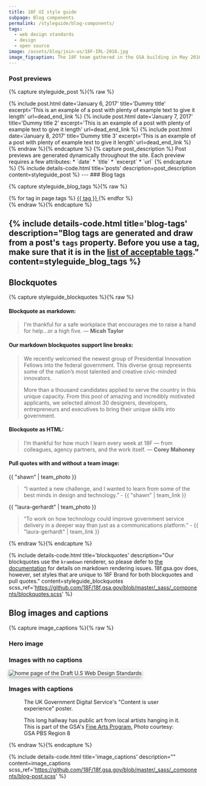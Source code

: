 ```yaml
---
title: 18F UI style guide
subpage: Blog components
permalink: /styleguide/blog-components/
tags:
  - web design standards
  - design
  - open source
image: /assets/blog/join-us/18F-IRL-2016.jpg
image_figcaption: The 18F team gathered in the GSA building in May 2016.
---
```


### Post previews

{% capture styleguide_post %}{% raw %}
<section class="usa-grid-full usa-section posts_feature">
  {% include post.html
    date='January 6, 2017'
    title='Dummy title'
    excerpt='This is an example of a post with plenty of example text to give it length'
    url=dead_end_link
  %}
  {% include post.html
    date='January 7, 2017'
    title='Dummy title 2'
    excerpt='This is an example of a post with plenty of example text to give it length'
    url=dead_end_link
  %}
  {% include post.html
    date='January 8, 2017'
    title='Dummy title 3'
    excerpt='This is an example of a post with plenty of example text to give it length'
    url=dead_end_link
  %}
</section>
{% endraw %}{% endcapture %}
{% capture post_description %}
Post previews are generated dynamically throughout the site. Each preview requires a few attributes:
* `date`
* `title`
* `excerpt`
* `url`
{% endcapture %}
{% include details-code.html
   title='posts'
   description=post_description
   content=styleguide_post
%}
---
### Blog tags

{% capture styleguide_blog_tags %}{% raw %}
<section class="usa-grid-full">
  <span class="post-tags" itemprop="keywords">
    {% for tag in page.tags %}
      <a class="usa-label" href="{{ site.baseurl }}/{{ site.tag_dir }}/{{ tag | slugify }}/">{{ tag }}
      </a>
    {% endfor %}
  </span>
</section>
{% endraw %}{% endcapture %}

{% include details-code.html
   title='blog-tags'
   description="Blog tags are generated and draw from a post's `tags` property. Before you use a tag, make sure that it is in the [list of acceptable tags](https://github.com/18F/18f.gsa.gov/blob/master/tests/schema/tags.yml)."
   content=styleguide_blog_tags
%}
---
## Blockquotes


{% capture styleguide_blockquotes %}{% raw %}
#### Blockquote as markdown:
> I'm thankful for a safe workplace that encourages me to raise a hand for help...or a high five. — **Micah Taylor**

#### Our markdown blockquotes support line breaks:
> We recently welcomed the newest group of Presidential Innovation
> Fellows into the federal government. This diverse group represents
> some of the nation’s most talented and creative civic-minded
> innovators.
>
> More than a thousand candidates applied to serve the country in this
> unique capacity. From this pool of amazing and incredibly motivated
> applicants, we selected almost 30 designers, developers, entrepreneurs
> and executives to bring their unique skills into government.

#### Blockquote as HTML:
<blockquote>
  I’m thankful for how much I learn every week at 18F — from colleagues, agency partners, and the work itself. — <strong>Corey Mahoney</strong>
</blockquote>

#### Pull quotes with and without a team image:
<section class="usa-grid-full">
  <div class="pquote">
    {{ "shawn" | team_photo }}
    <blockquote>
  “I wanted a new challenge, and I wanted to learn from some of the best
  minds in design and technology.” - {{ "shawn" | team_link }}
    </blockquote>
  </div>
  <div class="pquote">
  {{ "laura-gerhardt" | team_photo }}
    <blockquote>
      “To work on how technology could improve government service delivery in a deeper way than just as a communications platform.” - {{ "laura-gerhardt" | team_link }}
    </blockquote>
  </div>
</section>
{% endraw %}{% endcapture %}

{% include details-code.html
   title='blockquotes'
   description="Our blockquotes use the `kramdown` renderer, so please defer to [the documentation](https://kramdown.gettalong.org/quickref.html#blockquotes) for details on markdown rendering issues. 18f.gsa.gov does, however, set styles that are unique to 18F Brand for both blockquotes and pull quotes."
   content=styleguide_blockquotes
   scss_ref='https://github.com/18F/18f.gsa.gov/blob/master/_sass/_components/blockquotes.scss'
%}

## Blog images and captions

{% capture image_captions %}{% raw %}
### Hero image

### Images with no captions
<img src="{{site.baseurl}}/assets/blog/web-design-standards/template-landing.png" style="box-shadow:0px 4px 10px rgba(0, 0, 0, 0.3);" alt="home page of the Draft U.S Web Design Standards">

### Images with captions
<figure>
  <img src="{{site.baseurl}}/assets/blog/content/gds-content-ux.jpg" alt="">
  <figcaption>The UK Government Digital Service's "Content is user experience" poster.</figcaption>
</figure>

<figure>
  <img src="{{ site.baseurl }}/assets/blog/denver/gallery-41.jpg" alt="">
  <figcaption>This long hallway has public art from local artists hanging in it. This is part of the GSA's <a href="http://www.gsa.gov/fa/">Fine Arts Program.</a> Photo courtesy: GSA PBS Region 8</figcaption>
</figure>
{% endraw %}{% endcapture %}

{% include details-code.html
   title='image_captions'
   description=""
   content=image_captions
   scss_ref='https://github.com/18F/18f.gsa.gov/blob/master/_sass/_components/blog-post.scss'
%}